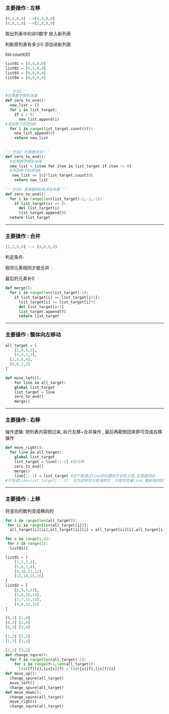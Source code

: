 ### 主要操作 : 左移

```python
[0,4,0,0] -->[4,0,0,0]
[0,0,2,0] -->[2,0,0,0]
```

取出列表中的非0数字 放入新列表

判断原列表有多少0 添加进新列表

list.count(0)

```python
list01 = [0,4,0,0]
list02 = [0,2,0,0]
list03 = [0,0,0,0]
list04 = [0,0,0,0]


'''方法1'''
#非零数字移到末尾
def zero_to_end():
  new_list = []
  for i in list_target:
    if i > 0:
      new_list.append(i)
#添加剩下的添加0
  for i in range(list_target.count(0)):
    new_list.append(0)
    return new_list
    
    
'''方法2 列表推导式'''
def zero_to_end():
  #非零数字移到末尾
  new_list = [item for item in list_target if item != 0]
  #添加剩下的添加0
   new_list += [0]*list_target.count(0)
    return new_list
  
'''方法3 直接删除0再添加末尾'''
def zero_to_end():
  for i in range(len(list_target)-1,-1,-1):
    if list_target(i) == 0:
      del list_target(i)
      list_target.append(0)
  return list_target
```

-----

### 主要操作 : 合并

```python
[2,2,0,0] --> [4,0,0,0]
```

判定条件:

相邻元素相同才能合并

最后的元素补0

```python
def merge():
  for i in range(len(lsit_target)-1):
    if list_target[i] == list_target[i+1]:
      lsit_target[i] += list_target[i]*2
      del list_target[i+1]
      list_target.append(0)
      return list_target
```

---

### 主要操作 : 整体向左移动

```python
all_target = [
	[2,0,0,2],
	[4,4,2,2],
  [2,4,0,4],
  [0,0,2,2]
]
```

```python
def move_left():
	for line in all_target:
    global list_target
    list_target = line
  	zero_to_end()
  	merge()
```

---

### 主要操作 : 右移

 操作逻辑: 把列表内容倒过来, 执行左移+合并操作 , 最后再颠倒回来即可完成右移操作 

```python
def move_right():
  for line in all_target:
    global list_target
    list_target = line[::-1] #反过来
    zero_to_end()
  	merge()
    line[::-1] = list_target #这个是通过line的位置的方式附上值,反着装回去
#不写成line=list_target[::-1], 应为这样写只是浅拷贝 ,只是将变量line,重新指向别的值,没有修改到all_target里面的数值 
```

---

### 主要操作 : 上移

将竖向的数列变成横向的

```python
for i in range(len(all_target)):
 for ii in range[len(all_target[i])]:
  all_target[i][ii],all_target[ii][i] = all_target[ii][i],all_target[i][ii]
```

```python
for c in range(1,4):
 for r in range(3):
  list01[]
```

```python 
list01 = [
	[1,2,3,4],
	[5,6,7,8],
	[9,10,11,12],
	[13,14,15,16]
]
list02 = [
	[1,5,9,13],
	[2,6,10,14],
	[3,7,11,15],
	[4,8,12,16]
]

[0,1] [1,0]
[0,2] [2,0]
[0,3] [3,0]

[1,2] [2,1]
[1,3] [3,1]

[2,3] [3,2]
def change_squre():
  for f in range(len(all_target)-1):
    for s in range(f+1,len(all_target)):
      list[f][s],lis[s][f] = list[s][f],lis[f][s]
def move_up():
  change_spure(all_target)
  move_left()
  change_spure(all_target)
def move_down():
  change_squre(all_target)
  move_right()
  change_squre(all_target)
```

